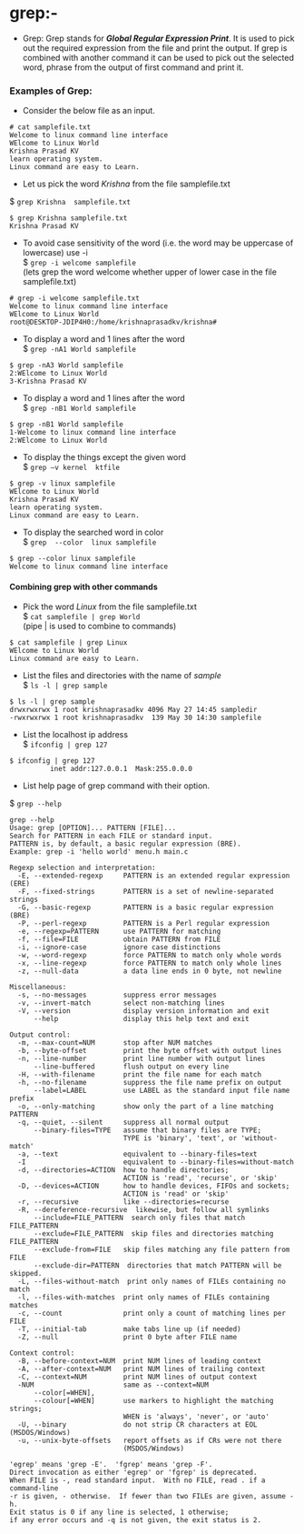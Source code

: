 # grep:-

* Grep: Grep stands for <b><i>Global Regular Expression Print</i></b>. It is used to pick out the required expression from the file and print the output. If grep is combined with another command it can be used to pick out the selected word, phrase from the output of first command and print it. 
 

### Examples of Grep:

* Consider the below file as an input.
```
# cat samplefile.txt
Welcome to linux command line interface
WElcome to Linux World
Krishna Prasad KV
learn operating system.
Linux command are easy to Learn.
```

* Let us pick the word *Krishna* from the file samplefile.txt 

$ `grep Krishna  samplefile.txt`
```
$ grep Krishna samplefile.txt
Krishna Prasad KV
```
 
* To avoid case sensitivity of the word (i.e. the word may be uppercase of lowercase) use -i   
$ `grep -i welcome samplefile`   
(lets grep the word welcome whether upper of lower case in the file samplefile.txt) 
```
# grep -i welcome samplefile.txt
Welcome to linux command line interface
WElcome to Linux World
root@DESKTOP-JDIP4H0:/home/krishnaprasadkv/krishna#
```
  
* To display a word and 1 lines after the word   
$ `grep -nA1 World samplefile`   
 
```
$ grep -nA3 World samplefile
2:WElcome to Linux World
3-Krishna Prasad KV
``` 

* To display a word and 1 lines after the word  
$ `grep -nB1 World samplefile`   

```
$ grep -nB1 World samplefile
1-Welcome to linux command line interface
2:WElcome to Linux World
``` 

* To display the things except the given word  
$ `grep –v kernel  ktfile`   
```
$ grep -v linux samplefile
WElcome to Linux World
Krishna Prasad KV
learn operating system.
Linux command are easy to Learn.
```
* To display the searched word in color  
$ `grep  --color  linux samplefile`  
```
$ grep --color linux samplefile  
Welcome to linux command line interface
```
 
#### Combining grep with other commands 
* Pick the word *Linux* from the file samplefile.txt   
$ `cat samplefile | grep World`   
(pipe | is used to combine to commands)   
```
$ cat samplefile | grep Linux
WElcome to Linux World
Linux command are easy to Learn.
```
* List the files and directories with the name of *sample*  
$ `ls -l | grep sample`
```
$ ls -l | grep sample
drwxrwxrwx 1 root krishnaprasadkv 4096 May 27 14:45 sampledir
-rwxrwxrwx 1 root krishnaprasadkv  139 May 30 14:30 samplefile
```
* List the localhost ip address    
$ `ifconfig | grep 127`
```
$ ifconfig | grep 127
          inet addr:127.0.0.1  Mask:255.0.0.0
```

* List help page of grep command with their option.   

$ `grep --help`
```
grep --help
Usage: grep [OPTION]... PATTERN [FILE]...
Search for PATTERN in each FILE or standard input.
PATTERN is, by default, a basic regular expression (BRE).
Example: grep -i 'hello world' menu.h main.c

Regexp selection and interpretation:
  -E, --extended-regexp     PATTERN is an extended regular expression (ERE)
  -F, --fixed-strings       PATTERN is a set of newline-separated strings
  -G, --basic-regexp        PATTERN is a basic regular expression (BRE)
  -P, --perl-regexp         PATTERN is a Perl regular expression
  -e, --regexp=PATTERN      use PATTERN for matching
  -f, --file=FILE           obtain PATTERN from FILE
  -i, --ignore-case         ignore case distinctions
  -w, --word-regexp         force PATTERN to match only whole words
  -x, --line-regexp         force PATTERN to match only whole lines
  -z, --null-data           a data line ends in 0 byte, not newline

Miscellaneous:
  -s, --no-messages         suppress error messages
  -v, --invert-match        select non-matching lines
  -V, --version             display version information and exit
      --help                display this help text and exit

Output control:
  -m, --max-count=NUM       stop after NUM matches
  -b, --byte-offset         print the byte offset with output lines
  -n, --line-number         print line number with output lines
      --line-buffered       flush output on every line
  -H, --with-filename       print the file name for each match
  -h, --no-filename         suppress the file name prefix on output
      --label=LABEL         use LABEL as the standard input file name prefix
  -o, --only-matching       show only the part of a line matching PATTERN
  -q, --quiet, --silent     suppress all normal output
      --binary-files=TYPE   assume that binary files are TYPE;
                            TYPE is 'binary', 'text', or 'without-match'
  -a, --text                equivalent to --binary-files=text
  -I                        equivalent to --binary-files=without-match
  -d, --directories=ACTION  how to handle directories;
                            ACTION is 'read', 'recurse', or 'skip'
  -D, --devices=ACTION      how to handle devices, FIFOs and sockets;
                            ACTION is 'read' or 'skip'
  -r, --recursive           like --directories=recurse
  -R, --dereference-recursive  likewise, but follow all symlinks
      --include=FILE_PATTERN  search only files that match FILE_PATTERN
      --exclude=FILE_PATTERN  skip files and directories matching FILE_PATTERN
      --exclude-from=FILE   skip files matching any file pattern from FILE
      --exclude-dir=PATTERN  directories that match PATTERN will be skipped.
  -L, --files-without-match  print only names of FILEs containing no match
  -l, --files-with-matches  print only names of FILEs containing matches
  -c, --count               print only a count of matching lines per FILE
  -T, --initial-tab         make tabs line up (if needed)
  -Z, --null                print 0 byte after FILE name

Context control:
  -B, --before-context=NUM  print NUM lines of leading context
  -A, --after-context=NUM   print NUM lines of trailing context
  -C, --context=NUM         print NUM lines of output context
  -NUM                      same as --context=NUM
      --color[=WHEN],
      --colour[=WHEN]       use markers to highlight the matching strings;
                            WHEN is 'always', 'never', or 'auto'
  -U, --binary              do not strip CR characters at EOL (MSDOS/Windows)
  -u, --unix-byte-offsets   report offsets as if CRs were not there
                            (MSDOS/Windows)

'egrep' means 'grep -E'.  'fgrep' means 'grep -F'.
Direct invocation as either 'egrep' or 'fgrep' is deprecated.
When FILE is -, read standard input.  With no FILE, read . if a command-line
-r is given, - otherwise.  If fewer than two FILEs are given, assume -h.
Exit status is 0 if any line is selected, 1 otherwise;
if any error occurs and -q is not given, the exit status is 2.
```
